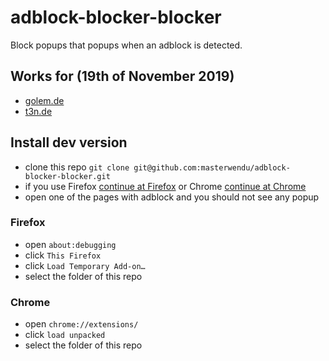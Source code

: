 # adblock-blocker-blocker
Block popups that popups when an adblock is detected.

## Works for (19th of November 2019)

- [golem.de](golem.de)
- [t3n.de](t3n.de)

## Install dev version

- clone this repo `git clone git@github.com:masterwendu/adblock-blocker-blocker.git`
- if you use Firefox [continue at Firefox](#Firefox) or Chrome [continue at Chrome](#Chrome)
- open one of the pages with adblock and you should not see any popup

### Firefox

- open `about:debugging`
- click `This Firefox`
- click `Load Temporary Add-on…`
- select the folder of this repo

### Chrome

- open `chrome://extensions/`
- click `load unpacked`
- select the folder of this repo
